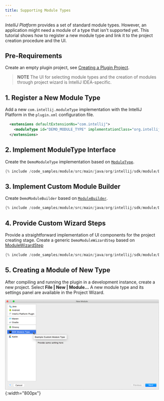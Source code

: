 ```yaml
---
title: Supporting Module Types
---
```

<!-- Copyright 2000-2020 JetBrains s.r.o. and other contributors. Use of this source code is governed by the Apache 2.0 license that can be found in the LICENSE file. -->

*IntelliJ Platform* provides a set of standard module types. However, an application might need a  module of a type that isn't supported yet.
This tutorial shows how to register a new module type and link it to the project creation procedure and the UI.

## Pre-Requirements

Create an empty plugin project, see [Creating a Plugin Project](/tutorials/build_system.md).

> **NOTE** The UI for selecting module types and the creation of modules through project wizard is IntelliJ IDEA-specific.

## 1. Register a New Module Type
Add a new `com.intellij.moduleType` implementation with the IntelliJ Platform in the `plugin.xml` configuration file.

```xml
  <extensions defaultExtensionNs="com.intellij">
    <moduleType id="DEMO_MODULE_TYPE" implementationClass="org.intellij.sdk.module.DemoModuleType"/>
  </extensions>
```

## 2. Implement ModuleType Interface
Create the `DemoModuleType` implementation based on [`ModuleType`](upsource:///platform/lang-api/src/com/intellij/openapi/module/ModuleType.java).

```java
{% include /code_samples/module/src/main/java/org/intellij/sdk/module/DemoModuleType.java %}
```

## 3. Implement Custom Module Builder
Create `DemoModuleBuilder` based on [`ModuleBuilder`](upsource:///platform/lang-api/src/com/intellij/ide/util/projectWizard/ModuleBuilder.java).

```java
{% include /code_samples/module/src/main/java/org/intellij/sdk/module/DemoModuleBuilder.java %}
```

## 4. Provide Custom Wizard Steps
Provide a straightforward implementation of UI components for the project creating stage.
Create a generic `DemoModuleWizardStep` based on [ModuleWizardStep](upsource:///platform/lang-api/src/com/intellij/ide/util/projectWizard/ModuleWizardStep.java)

```java
{% include /code_samples/module/src/main/java/org/intellij/sdk/module/DemoModuleWizardStep.java %}
```

## 5. Creating a Module of New Type
After compiling and running the plugin in a development instance, create a new project.
Select **File \| New \| Module...**
A new module type and its settings panel are available in the Project Wizard.

![New Module Type](module_types/img/new_module_type.png){:width="800px"}

